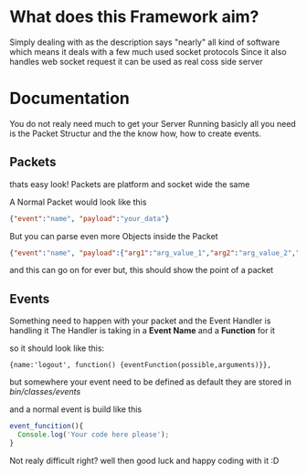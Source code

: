 # What does this Framework aim?
Simply dealing with as the description says "nearly" all kind of software which means it deals with a few much used socket protocols
Since it also handles web socket request it can be used as real coss side server

# Documentation
You do not realy need much to get your Server Running
basicly all you need is the Packet Structur and the the know how, how to create events.

## Packets
thats easy look!
Packets are platform and socket wide the same 

A Normal Packet would look like this
```json
{"event":"name", "payload":"your_data"}
```
But you can parse even more Objects inside the Packet
```json
{"event":"name", "payload":{"arg1":"arg_value_1","arg2":"arg_value_2","arg3":"arg_value_3"}});

```
and this can go on for ever but, this should show the point of a packet


## Events
Something need to happen with your packet and the Event Handler is handling it
The Handler is taking in a **Event Name** and a **Function** for it

so it should look like this:
```                
{name:'logout', function() {eventFunction(possible,arguments)}}, 
```

but somewhere your event need to be defined
as default they are stored in *bin/classes/events*

and a normal event is build like this
```js
event_funcition(){
  Console.log('Your code here please');
}
```
Not realy difficult right?
well then good luck and happy coding with it :D
